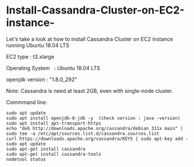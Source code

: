 # Install-Cassandra-Cluster-on-EC2-instance-
Let's take a look at how to install Cassandra Cluster on EC2 instance  running Ubuntu 18.04 LTS 

EC2 type      :  t3.xlarge

Operating System    :  Ubuntu 18.04 LTS

openjdk version : "1.8.0_292"

Note: Cassandra is need at least 2GB, even with single-node cluster.

Commmand line:

    sudo apt update
    sudo apt install openjdk-8-jdk -y  (check version : java -version)
    sudo apt install apt-transport-https
    echo "deb http://downloads.apache.org/cassandra/debian 311x main" | sudo tee -a /etc/apt/sources.list.d/cassandra.sources.list
    curl https://downloads.apache.org/cassandra/KEYS | sudo apt-key add -
    sudo apt update
    sudo apt-get install cassandra
    sudo apt-get install cassandra-tools
    nodetool status
